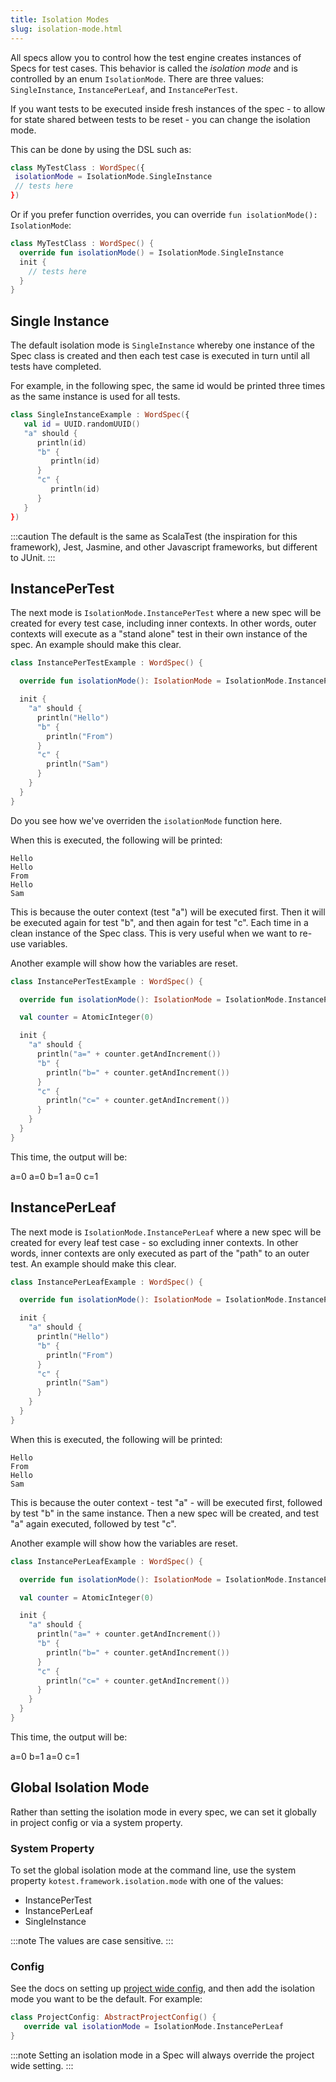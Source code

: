 ```yaml
---
title: Isolation Modes
slug: isolation-mode.html
---
```




All specs allow you to control how the test engine creates instances of Specs for test cases. This behavior is called the _isolation mode_ and is controlled
by an enum `IsolationMode`. There are three values: `SingleInstance`, `InstancePerLeaf`, and `InstancePerTest`.

If you want tests to be executed inside fresh instances of the spec - to allow for state shared between tests to be reset -
you can change the isolation mode.

This can be done by using the DSL such as:

```kotlin
class MyTestClass : WordSpec({
 isolationMode = IsolationMode.SingleInstance
 // tests here
})
```

Or if you prefer function overrides, you can override `fun isolationMode(): IsolationMode`:

```kotlin
class MyTestClass : WordSpec() {
  override fun isolationMode() = IsolationMode.SingleInstance
  init {
    // tests here
  }
}
```

## Single Instance

The default isolation mode is `SingleInstance` whereby one instance of the Spec class is created and then each test case
is executed in turn until all tests have completed.

For example, in the following spec, the same id would be printed three times as the same instance is used for all tests.

```kotlin
class SingleInstanceExample : WordSpec({
   val id = UUID.randomUUID()
   "a" should {
      println(id)
      "b" {
         println(id)
      }
      "c" {
         println(id)
      }
   }
})
```


:::caution
The default is the same as ScalaTest (the inspiration for this framework), Jest, Jasmine, and other Javascript frameworks, but different to JUnit.
:::



## InstancePerTest

The next mode is `IsolationMode.InstancePerTest` where a new spec will be created for every test case, including inner contexts.
In other words, outer contexts will execute as a "stand alone" test in their own instance of the spec.
An example should make this clear.

```kotlin
class InstancePerTestExample : WordSpec() {

  override fun isolationMode(): IsolationMode = IsolationMode.InstancePerTest

  init {
    "a" should {
      println("Hello")
      "b" {
        println("From")
      }
      "c" {
        println("Sam")
      }
    }
  }
}
```

Do you see how we've overriden the `isolationMode` function here.

When this is executed, the following will be printed:

```
Hello
Hello
From
Hello
Sam
```

This is because the outer context (test "a") will be executed first. Then it will be executed again for test "b", and then again for test "c".
Each time in a clean instance of the Spec class. This is very useful when we want to re-use variables.

Another example will show how the variables are reset.

```kotlin
class InstancePerTestExample : WordSpec() {

  override fun isolationMode(): IsolationMode = IsolationMode.InstancePerTest

  val counter = AtomicInteger(0)

  init {
    "a" should {
      println("a=" + counter.getAndIncrement())
      "b" {
        println("b=" + counter.getAndIncrement())
      }
      "c" {
        println("c=" + counter.getAndIncrement())
      }
    }
  }
}
```

This time, the output will be:

a=0
a=0
b=1
a=0
c=1






## InstancePerLeaf

The next mode is `IsolationMode.InstancePerLeaf` where a new spec will be created for every leaf test case - so excluding inner contexts.
In other words, inner contexts are only executed as part of the "path" to an outer test.
An example should make this clear.

```kotlin
class InstancePerLeafExample : WordSpec() {

  override fun isolationMode(): IsolationMode = IsolationMode.InstancePerLeaf

  init {
    "a" should {
      println("Hello")
      "b" {
        println("From")
      }
      "c" {
        println("Sam")
      }
    }
  }
}
```

When this is executed, the following will be printed:

```
Hello
From
Hello
Sam
```

This is because the outer context - test "a" - will be executed first, followed by test "b" in the same instance.
Then a new spec will be created, and test "a" again executed, followed by test "c".

Another example will show how the variables are reset.

```kotlin
class InstancePerLeafExample : WordSpec() {

  override fun isolationMode(): IsolationMode = IsolationMode.InstancePerLeaf

  val counter = AtomicInteger(0)

  init {
    "a" should {
      println("a=" + counter.getAndIncrement())
      "b" {
        println("b=" + counter.getAndIncrement())
      }
      "c" {
        println("c=" + counter.getAndIncrement())
      }
    }
  }
}
```

This time, the output will be:

a=0
b=1
a=0
c=1





## Global Isolation Mode

Rather than setting the isolation mode in every spec, we can set it globally in project config or via a system property.

### System Property

To set the global isolation mode at the command line, use the system property `kotest.framework.isolation.mode` with one of the values:

* InstancePerTest
* InstancePerLeaf
* SingleInstance

:::note
The values are case sensitive.
:::

### Config

See the docs on setting up [project wide config](project_config.md), and then add the isolation mode you want to be the default. For example:

```kotlin
class ProjectConfig: AbstractProjectConfig() {
   override val isolationMode = IsolationMode.InstancePerLeaf
}
```

:::note
Setting an isolation mode in a Spec will always override the project wide setting.
:::

